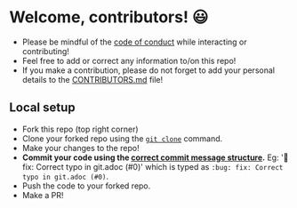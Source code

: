 # Welcome, contributors! :smiley:

- Please be mindful of the [code of conduct](CODE_OF_CONDUCT.md) while interacting or contributing!
- Feel free to add or correct any information to/on this repo!
- If you make a contribution, please do not forget to add your personal details to the [CONTRIBUTORS.md](CONTRIBUTORS.md) file!

## Local setup

- Fork this repo (top right corner)
- Clone your forked repo using the [`git clone`](https://harshkapadia2.github.io/git_basics/#_git_clone) command.
- Make your changes to the repo!
- **Commit your code using the [correct commit message structure](https://harshkapadia2.github.io/git_basics/#_git_commit).** Eg: ':bug: fix: Correct typo in git.adoc (#0)' which is typed as `:bug: fix: Correct typo in git.adoc (#0)`.
- Push the code to your forked repo.
- Make a PR!
